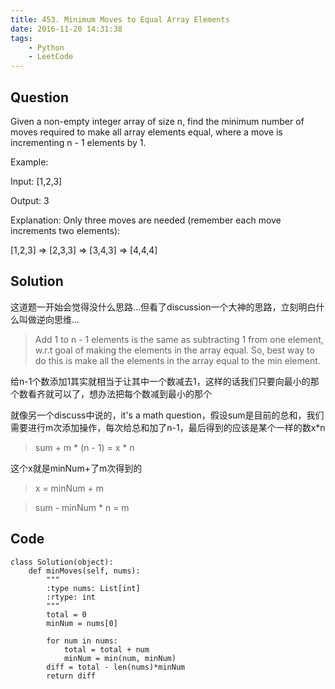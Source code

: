 ```yaml
---
title: 453. Minimum Moves to Equal Array Elements
date: 2016-11-20 14:31:38
tags:
    - Python
    - LeetCode
---
```


## Question
Given a non-empty integer array of size n, find the minimum number of moves required to make all array elements equal, where a move is incrementing n - 1 elements by 1.

Example:

Input:
[1,2,3]

Output:
3

Explanation:
Only three moves are needed (remember each move increments two elements):

[1,2,3]  =>  [2,3,3]  =>  [3,4,3]  =>  [4,4,4]

## Solution
这道题一开始会觉得没什么思路...但看了discussion一个大神的思路，立刻明白什么叫做逆向思维...
> Add 1 to n - 1 elements is the same as subtracting 1 from one element, w.r.t goal of making the elements in the array equal.
So, best way to do this is make all the elements in the array equal to the min element.

给n-1个数添加1其实就相当于让其中一个数减去1，这样的话我们只要向最小的那个数看齐就可以了，想办法把每个数减到最小的那个

就像另一个discuss中说的，it's a math question，假设sum是目前的总和，我们需要进行m次添加操作，每次给总和加了n-1，最后得到的应该是某个一样的数x*n

>  sum + m * (n - 1) = x * n

这个x就是minNum+了m次得到的
>  x = minNum + m

>  sum - minNum * n = m

## Code
```
class Solution(object):
    def minMoves(self, nums):
        """
        :type nums: List[int]
        :rtype: int
        """
        total = 0
        minNum = nums[0]

        for num in nums:
            total = total + num
            minNum = min(num, minNum)
        diff = total - len(nums)*minNum
        return diff
```